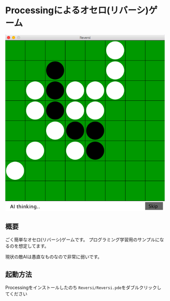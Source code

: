 Processingによるオセロ(リバーシ)ゲーム
==========================

![Sample](sample.png)


## 概要

ごく簡単なオセロ(リバーシ)ゲームです。
プログラミング学習用のサンプルになるのを想定してます。

現状の敵AIは愚直なものなので非常に弱いです。

## 起動方法

Processingをインストールしたのち `Reversi/Reversi.pde`をダブルクリックしてください
